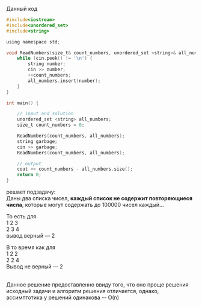 Данный код

```objectivec
#include<iostream>
#include<unordered_set>
#include<string>

using namespace std;

void ReadNumbers(size_t& count_numbers, unordered_set <string>& all_numbers) {
    while (cin.peek() != '\n') {
        string number;
        cin >> number;
        ++count_numbers;
        all_numbers.insert(number);
    }
}

int main() {

    // input and solution
    unordered_set <string> all_numbers;
    size_t count_numbers = 0;

    ReadNumbers(count_numbers, all_numbers);
    string garbage;
    cin >> garbage;
    ReadNumbers(count_numbers, all_numbers);

    // output
    cout << count_numbers - all_numbers.size();
    return 0;
}
```

 решает подзадачу:  
 Даны два списка чисел, **каждый список не содержит повторяющиеся числа**, которые могут содержать до 100000 чисел каждый...
 
То есть для  
1 2 3  
2 3 4  
вывод верный — 2


В то время как для  
1 2 2  
2 2 4  
Вывод не верный — 2

\
Данное решение предоставленно ввиду того, что оно проще решения исходный задачи и алгоритм решения отличается, однако, ассимптотика у решений одинакова -- O(n)
